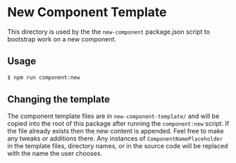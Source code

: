 # New Component Template

This directory is used by the the `new-component` package.json script to bootstrap work on a new component.

## Usage

```bash
$ npm run component:new
```

## Changing the template

The component template files are in `new-component-template/` and will be copied into the root of this package after running the `component:new` script. If the file already exists then the new content is appended. Feel free to make any tweaks or additions there. Any instances of `ComponentNamePlaceholder` in the template files, directory names, or in the source code will be replaced with the name the user chooses.

